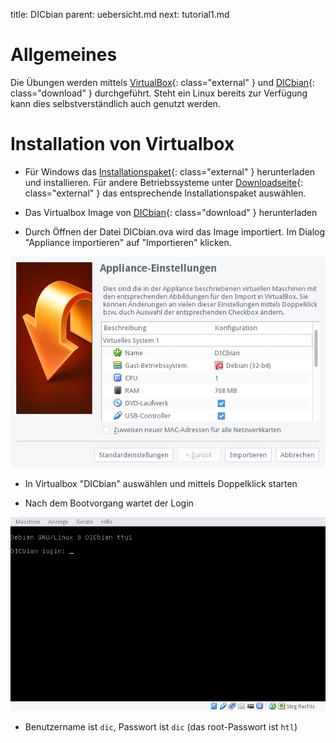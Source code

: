 title: DICbian
parent: uebersicht.md
next: tutorial1.md

# Allgemeines

Die Übungen werden mittels [VirtualBox](https://www.virtualbox.org/wiki/Downloads){: class="external" } und
[DICbian](http://media.semiversus.com/DICbian.ova){: class="download" } durchgeführt. Steht ein Linux bereits zur Verfügung kann dies selbstverständlich
auch genutzt werden.

# Installation von Virtualbox

* Für Windows das [Installationspaket](http://download.virtualbox.org/virtualbox/5.0.14/VirtualBox-5.0.14-105127-Win.exe){: class="external" }
  herunterladen und installieren. Für andere Betriebssysteme unter [Downloadseite](https://www.virtualbox.org/wiki/Downloads){: class="external" }
  das entsprechende Installationspaket auswählen.

* Das Virtualbox Image von [DICbian](http://media.semiversus.com/DICbian.ova){: class="download" } herunterladen

* Durch Öffnen der Datei DICbian.ova wird das Image importiert. Im Dialog "Appliance importieren" auf "Importieren" klicken.

![DICbian importieren](dicbian_import.png)

* In Virtualbox "DICbian" auswählen und mittels Doppelklick starten

* Nach dem Bootvorgang wartet der Login

![DICbian importieren](dicbian_login.png)

* Benutzername ist <code>dic</code>, Passwort ist <code>dic</code> (das root-Passwort ist <code>htl</code>)
